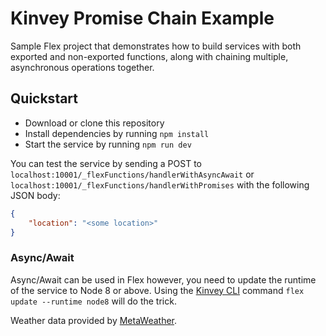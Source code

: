# Kinvey Promise Chain Example
Sample Flex project that demonstrates how to build services with both exported and non-exported functions, along with chaining multiple, asynchronous operations together.

## Quickstart
- Download or clone this repository
- Install dependencies by running `npm install`
- Start the service by running `npm run dev`

You can test the service by sending a POST to `localhost:10001/_flexFunctions/handlerWithAsyncAwait` or `localhost:10001/_flexFunctions/handlerWithPromises` with the following JSON body:

```json
{
	"location": "<some location>"
}
```

### Async/Await
Async/Await can be used in Flex however, you need to update the runtime of the service to Node 8 or above. Using the [Kinvey CLI](https://github.com/Kinvey/kinvey-cli#flex-runtime-version-selection) command `flex update --runtime node8` will do the trick.

Weather data provided by [MetaWeather](https://www.metaweather.com/api/).